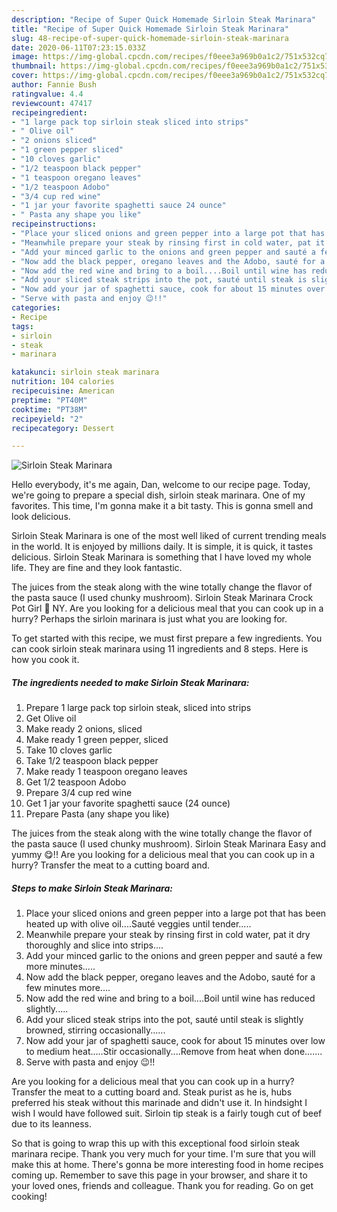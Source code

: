 ```yaml
---
description: "Recipe of Super Quick Homemade Sirloin Steak Marinara"
title: "Recipe of Super Quick Homemade Sirloin Steak Marinara"
slug: 48-recipe-of-super-quick-homemade-sirloin-steak-marinara
date: 2020-06-11T07:23:15.033Z
image: https://img-global.cpcdn.com/recipes/f0eee3a969b0a1c2/751x532cq70/sirloin-steak-marinara-recipe-main-photo.jpg
thumbnail: https://img-global.cpcdn.com/recipes/f0eee3a969b0a1c2/751x532cq70/sirloin-steak-marinara-recipe-main-photo.jpg
cover: https://img-global.cpcdn.com/recipes/f0eee3a969b0a1c2/751x532cq70/sirloin-steak-marinara-recipe-main-photo.jpg
author: Fannie Bush
ratingvalue: 4.4
reviewcount: 47417
recipeingredient:
- "1 large pack top sirloin steak sliced into strips"
- " Olive oil"
- "2 onions sliced"
- "1 green pepper sliced"
- "10 cloves garlic"
- "1/2 teaspoon black pepper"
- "1 teaspoon oregano leaves"
- "1/2 teaspoon Adobo"
- "3/4 cup red wine"
- "1 jar your favorite spaghetti sauce 24 ounce"
- " Pasta any shape you like"
recipeinstructions:
- "Place your sliced onions and green pepper into a large pot that has been heated up with olive oil....Sauté veggies until tender....."
- "Meanwhile prepare your steak by rinsing first in cold water, pat it dry thoroughly and slice into strips...."
- "Add your minced garlic to the onions and green pepper and sauté a few more minutes....."
- "Now add the black pepper, oregano leaves and the Adobo, sauté for a few minutes more...."
- "Now add the red wine and bring to a boil....Boil until wine has reduced slightly....."
- "Add your sliced steak strips into the pot, sauté until steak is slightly browned, stirring occasionally......"
- "Now add your jar of spaghetti sauce, cook for about 15 minutes over low to medium heat.....Stir occasionally....Remove from heat when done......."
- "Serve with pasta and enjoy 😉!!"
categories:
- Recipe
tags:
- sirloin
- steak
- marinara

katakunci: sirloin steak marinara 
nutrition: 104 calories
recipecuisine: American
preptime: "PT40M"
cooktime: "PT38M"
recipeyield: "2"
recipecategory: Dessert

---
```



![Sirloin Steak Marinara](https://img-global.cpcdn.com/recipes/f0eee3a969b0a1c2/751x532cq70/sirloin-steak-marinara-recipe-main-photo.jpg)

Hello everybody, it's me again, Dan, welcome to our recipe page. Today, we're going to prepare a special dish, sirloin steak marinara. One of my favorites. This time, I'm gonna make it a bit tasty. This is gonna smell and look delicious.

Sirloin Steak Marinara is one of the most well liked of current trending meals in the world. It is enjoyed by millions daily. It is simple, it is quick, it tastes delicious. Sirloin Steak Marinara is something that I have loved my whole life. They are fine and they look fantastic.

The juices from the steak along with the wine totally change the flavor of the pasta sauce (I used chunky mushroom). Sirloin Steak Marinara Crock Pot Girl 🤡 NY. Are you looking for a delicious meal that you can cook up in a hurry? Perhaps the sirloin marinara is just what you are looking for.


To get started with this recipe, we must first prepare a few ingredients. You can cook sirloin steak marinara using 11 ingredients and 8 steps. Here is how you cook it.

<!--inarticleads1-->

##### The ingredients needed to make Sirloin Steak Marinara:

1. Prepare 1 large pack top sirloin steak, sliced into strips
1. Get  Olive oil
1. Make ready 2 onions, sliced
1. Make ready 1 green pepper, sliced
1. Take 10 cloves garlic
1. Take 1/2 teaspoon black pepper
1. Make ready 1 teaspoon oregano leaves
1. Get 1/2 teaspoon Adobo
1. Prepare 3/4 cup red wine
1. Get 1 jar your favorite spaghetti sauce (24 ounce)
1. Prepare  Pasta (any shape you like)


The juices from the steak along with the wine totally change the flavor of the pasta sauce (I used chunky mushroom). Sirloin Steak Marinara Easy and yummy 😋!! Are you looking for a delicious meal that you can cook up in a hurry? Transfer the meat to a cutting board and. 

<!--inarticleads2-->

##### Steps to make Sirloin Steak Marinara:

1. Place your sliced onions and green pepper into a large pot that has been heated up with olive oil....Sauté veggies until tender.....
1. Meanwhile prepare your steak by rinsing first in cold water, pat it dry thoroughly and slice into strips....
1. Add your minced garlic to the onions and green pepper and sauté a few more minutes.....
1. Now add the black pepper, oregano leaves and the Adobo, sauté for a few minutes more....
1. Now add the red wine and bring to a boil....Boil until wine has reduced slightly.....
1. Add your sliced steak strips into the pot, sauté until steak is slightly browned, stirring occasionally......
1. Now add your jar of spaghetti sauce, cook for about 15 minutes over low to medium heat.....Stir occasionally....Remove from heat when done.......
1. Serve with pasta and enjoy 😉!!


Are you looking for a delicious meal that you can cook up in a hurry? Transfer the meat to a cutting board and. Steak purist as he is, hubs preferred his steak without this marinade and didn&#39;t use it. In hindsight I wish I would have followed suit. Sirloin tip steak is a fairly tough cut of beef due to its leanness. 

So that is going to wrap this up with this exceptional food sirloin steak marinara recipe. Thank you very much for your time. I'm sure that you will make this at home. There's gonna be more interesting food in home recipes coming up. Remember to save this page in your browser, and share it to your loved ones, friends and colleague. Thank you for reading. Go on get cooking!
